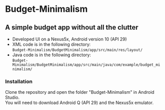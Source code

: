 # Budget-Minimalism
## A simple budget app without all the clutter
 - Developed UI on a Nexus5x, Android version 10 (API 29)
 - XML code is in the following directory:  
 ```Budget-Minimalism/BudgetMinimalism/app/src/main/res/layout/```
 - Java code is in the following directory:  
 ```Budget-Minimalism/BudgetMinimalism/app/src/main/java/com/example/budget_minimalism/```

### Installation
Clone the repository and open the folder "Budget-Minimalism" in Android Studio.  
You will need to download Android Q (API 29) and the Nexus5x emulator.


